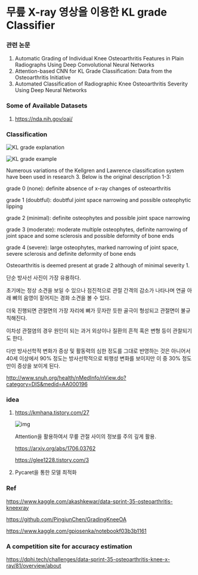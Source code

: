 # 무릎  X-ray 영상을  이용한  KL grade Classifier

### 관련 논문

1. Automatic Grading of Individual Knee Osteoarthritis Features in Plain Radiographs Using Deep Convolutional Neural Networks
2. Attention-based CNN for KL Grade Classification: Data from the Osteoarthritis Initiative
3. Automated Classification of Radiographic Knee Osteoarthritis Severity Using Deep Neural Networks

### Some of Available Datasets

1. https://nda.nih.gov/oai/

### Classification

![KL grade explanation](https://github.com/d9249/MDL/blob/main/TermProject/KL-grade%20explanation.png)

![KL grade example](https://github.com/d9249/MDL/blob/main/TermProject/KL-grade%20example.png)

Numerous variations of the Kellgren and Lawrence classification system have been used in research 3. Below is the original description 1-3:

grade 0 (none): definite absence of x-ray changes of osteoarthritis

grade 1 (doubtful): doubtful joint space narrowing and possible osteophytic lipping

grade 2 (minimal): definite osteophytes and possible joint space narrowing

grade 3 (moderate): moderate multiple osteophytes, definite narrowing of joint space and some sclerosis and possible deformity of bone ends

grade 4 (severe): large osteophytes, marked narrowing of joint space, severe sclerosis and definite deformity of bone ends

Osteoarthritis is deemed present at grade 2 although of minimal severity 1.

단순 방사선 사진이 가장 유용하다. 

초기에는 정상 소견을 보일 수 있으나 점진적으로 관절 간격의 감소가 나타나며 연골 아래 뼈의 음영이 짙어지는 경화 소견을 볼 수 있다. 

더욱 진행되면 관절면의 가장 자리에 뼈가 웃자란 듯한 골극이 형성되고 관절면이 불규칙해진다. 

이차성 관절염의 경우 원인이 되는 과거 외상이나 질환의 흔적 혹은 변형 등이 관찰되기도 한다. 

다만 방사선학적 변화가 증상 및 활동력의 심한 정도를 그대로 반영하는 것은 아니어서 40세 이상에서 90% 정도는 방사선학적으로 퇴행성 변화를 보이지만 이 중 30% 정도만이 증상을 보이게 된다.

http://www.snuh.org/health/nMedInfo/nView.do?category=DIS&medid=AA000196



### idea

1. https://kmhana.tistory.com/27
   
   ![img](https://blog.kakaocdn.net/dn/um3iU/btq8R0EvnO7/foZAXe9cpW7ycFzL9K5lO1/img.png)
   
   Attention을 활용하여서 무릎 관절 사이의 정보를 주의 깊게 활용.
   
   https://arxiv.org/abs/1706.03762
   
   https://glee1228.tistory.com/3

2. Pycaret을 통한 모델 최적화

### Ref

https://www.kaggle.com/akashkewar/data-sprint-35-osteoarthritis-kneexray

https://github.com/PingjunChen/GradingKneeOA

https://www.kaggle.com/gpiosenka/notebookf03b3b1161

### A competition site for accuracy estimation

https://dphi.tech/challenges/data-sprint-35-osteoarthritis-knee-x-ray/81/overview/about
